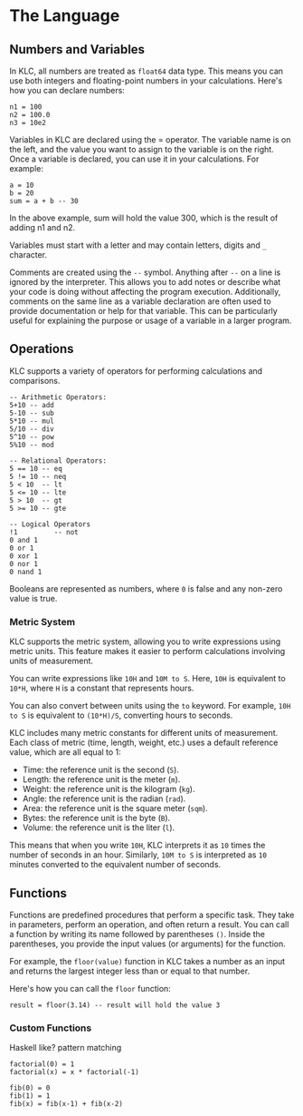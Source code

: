 # The Language

## Numbers and Variables

In KLC, all numbers are treated as `float64` data type. This means you can use both integers and floating-point numbers in your calculations. Here's how you can declare numbers:

```
n1 = 100
n2 = 100.0
n3 = 10e2
```

Variables in KLC are declared using the = operator. The variable name is on the left, and the value you want to assign to the variable is on the right. Once a variable is declared, you can use it in your calculations. For example:

```
a = 10
b = 20
sum = a + b -- 30
```

In the above example, sum will hold the value 300, which is the result of adding n1 and n2.

Variables must start with a letter and may contain letters, digits and `_` character.

Comments are created using the `--` symbol. Anything after `--` on a line is ignored by the interpreter. This allows you to add notes or describe what your code is doing without affecting the program execution. Additionally, comments on the same line as a variable declaration are often used to provide documentation or help for that variable. This can be particularly useful for explaining the purpose or usage of a variable in a larger program.

## Operations

KLC supports a variety of operators for performing calculations and comparisons.

```
-- Arithmetic Operators:
5+10 -- add
5-10 -- sub
5*10 -- mul
5/10 -- div
5^10 -- pow
5%10 -- mod

-- Relational Operators:
5 == 10 -- eq
5 != 10 -- neq
5 < 10  -- lt
5 <= 10 -- lte
5 > 10  -- gt
5 >= 10 -- gte

-- Logical Operators
!1		   -- not
0 and 1
0 or 1
0 xor 1
0 nor 1
0 nand 1
```

Booleans are represented as numbers, where `0` is false and any non-zero value is true.

### Metric System

KLC supports the metric system, allowing you to write expressions using metric units. This feature makes it easier to perform calculations involving units of measurement.

You can write expressions like `10H` and `10M to S`. Here, `10H` is equivalent to `10*H`, where `H` is a constant that represents hours.

You can also convert between units using the `to` keyword. For example, `10H to S` is equivalent to `(10*H)/S`, converting hours to seconds.

KLC includes many metric constants for different units of measurement. Each class of metric (time, length, weight, etc.) uses a default reference value, which are all equal to 1:

- Time: the reference unit is the second (`S`).
- Length: the reference unit is the meter (`m`).
- Weight: the reference unit is the kilogram (`kg`).
- Angle: the reference unit is the radian (`rad`).
- Area: the reference unit is the square meter (`sqm`).
- Bytes: the reference unit is the byte (`B`).
- Volume: the reference unit is the liter (`l`).

This means that when you write `10H`, KLC interprets it as `10` times the number of seconds in an hour. Similarly, `10M to S` is interpreted as `10` minutes converted to the equivalent number of seconds.

## Functions

Functions are predefined procedures that perform a specific task. They take in parameters, perform an operation, and often return a result. You can call a function by writing its name followed by parentheses `()`. Inside the parentheses, you provide the input values (or arguments) for the function.

For example, the `floor(value)` function in KLC takes a number as an input and returns the largest integer less than or equal to that number.

Here's how you can call the `floor` function:

```
result = floor(3.14) -- result will hold the value 3
```

### Custom Functions

Haskell like? pattern matching

```
factorial(0) = 1
factorial(x) = x * factorial(-1)
```

```
fib(0) = 0
fib(1) = 1
fib(x) = fib(x-1) + fib(x-2)
```

